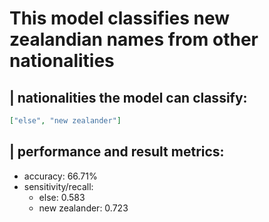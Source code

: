 # This model classifies new zealandian names from other nationalities


## | nationalities the model can classify:
```json
["else", "new zealander"]
```

## | performance and result metrics:
 - accuracy: 66.71%
 - sensitivity/recall:
    - else: 0.583
    - new zealander: 0.723

